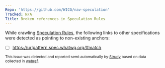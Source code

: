 ```yaml
---
Repo: 'https://github.com/WICG/nav-speculation'
Tracked: N/A
Title: Broken references in Speculation Rules
---
```


While crawling [Speculation Rules](https://wicg.github.io/nav-speculation/speculation-rules.html), the following links to other specifications were detected as pointing to non-existing anchors:
* [ ] https://urlpattern.spec.whatwg.org/#match

<sub>This issue was detected and reported semi-automatically by [Strudy](https://github.com/w3c/strudy/) based on data collected in [webref](https://github.com/w3c/webref/).</sub>
